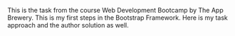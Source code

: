 This is the task from the course Web Development Bootcamp by The App Brewery.
This is my first steps in the Bootstrap Framework. 
Here is my task approach and the author solution as well.
